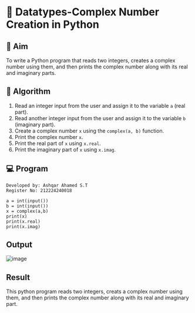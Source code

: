 # 🧮 Datatypes-Complex Number Creation in Python

## 🎯 Aim
To write a Python program that reads two integers, creates a complex number using them, and then prints the complex number along with its real and imaginary parts.

## 🧠 Algorithm
1. Read an integer input from the user and assign it to the variable `a` (real part).
2. Read another integer input from the user and assign it to the variable `b` (imaginary part).
3. Create a complex number `x` using the `complex(a, b)` function.
4. Print the complex number `x`.
5. Print the real part of `x` using `x.real`.
6. Print the imaginary part of `x` using `x.imag`.

## 💻 Program
```
Developed by: Ashqar Ahamed S.T
Register No: 212224240018
```
```
a = int(input())
b = int(input())
x = complex(a,b)
print(x)
print(x.real)
print(x.imag)
```

## Output
![image](https://github.com/user-attachments/assets/f0b58341-49a4-4d23-aa39-0698cf4ed280)

## Result
This python program reads two integers, creats a complex number using them, and then prints the complex number along with its real and imaginary part.
